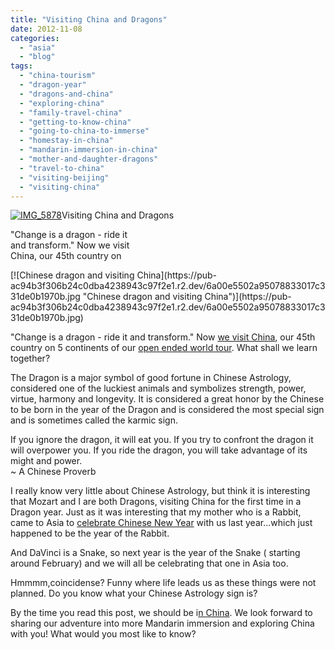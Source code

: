 ```yaml
---
title: "Visiting China and Dragons"
date: 2012-11-08
categories: 
  - "asia"
  - "blog"
tags: 
  - "china-tourism"
  - "dragon-year"
  - "dragons-and-china"
  - "exploring-china"
  - "family-travel-china"
  - "getting-to-know-china"
  - "going-to-china-to-immerse"
  - "homestay-in-china"
  - "mandarin-immersion-in-china"
  - "mother-and-daughter-dragons"
  - "travel-to-china"
  - "visiting-beijing"
  - "visiting-china"
---
```


[![IMG_5878](https://pub-ac94b3f306b24c0dba4238943c97f2e1.r2.dev/6a00e5502a95078833017d3d4c7e79970c.jpg "IMG_5878")](https://pub-ac94b3f306b24c0dba4238943c97f2e1.r2.dev/6a00e5502a95078833017d3d4c7e79970c.jpg)Visiting China and Dragons  
  
"Change is a dragon - ride it  
and transform." Now we visit  
China, our 45th country on

<!--more--> [![Chinese dragon and visiting China](https://pub-ac94b3f306b24c0dba4238943c97f2e1.r2.dev/6a00e5502a95078833017c331de0b1970b.jpg "Chinese dragon and visiting China")](https://pub-ac94b3f306b24c0dba4238943c97f2e1.r2.dev/6a00e5502a95078833017c331de0b1970b.jpg)  
  
  
"Change is a dragon - ride it and transform." Now [we visit China](http://www.chinatravel20.com/2012/11/04/the-soultravelers3-coming-to-beijing/ "visit to China"), our 45th country on 5 continents of our [open ended world tour](http://soultravelers3new.local/2012/01/amazing-family-world-tour.html "open ended world tour"). What shall we learn together?  
  
The Dragon is a major symbol of good fortune in Chinese Astrology, considered one of the luckiest animals and symbolizes strength, power, virtue, harmony and longevity. It is considered a great honor by the Chinese to be born in the year of the Dragon and is considered the most special sign and is sometimes called the karmic sign.  
  
If you ignore the dragon, it will eat you. If you try to confront the dragon it will overpower you. If you ride the dragon, you will take advantage of its might and power.  
~ A Chinese Proverb  
  
I really know very little about Chinese Astrology, but think it is interesting that Mozart and I are both Dragons, visiting China for the first time in a Dragon year. Just as it was interesting that my mother who is a Rabbit, came to Asia to [celebrate Chinese New Year](http://soultravelers3new.local/2011/02/20-stunning-photos-chinese-new-year-georgetown-penang.html "celebrating chinese new year") with us last year...which just happened to be the year of the Rabbit.  
  
And DaVinci is a Snake, so next year is the year of the Snake ( starting around February) and we will all be celebrating that one in Asia too.  
  
Hmmmm,coincidense? Funny where life leads us as these things were not planned. Do you know what your Chinese Astrology sign is?  
  
By the time you read this post, we should be i[n China](http://www.chinatravel20.com/c/tours/ "china tours"). We look forward to sharing our adventure into more Mandarin immersion and exploring China with you! What would you most like to know?
